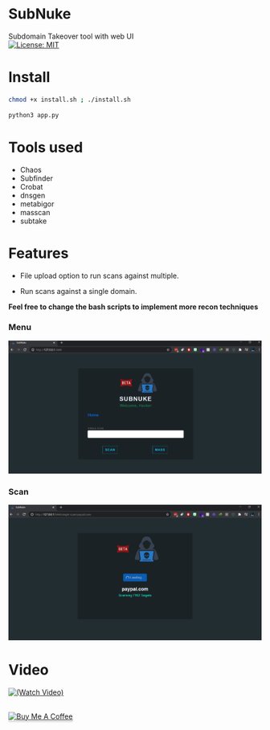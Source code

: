 # SubNuke
Subdomain Takeover tool with web UI
<br>
[![License: MIT](https://img.shields.io/badge/License-MIT-yellow.svg)](https://opensource.org/licenses/MIT)

# Install

```bash
chmod +x install.sh ; ./install.sh
```

```bash
python3 app.py
```

# Tools used

* Chaos
* Subfinder
* Crobat
* dnsgen
* metabigor
* masscan
* subtake

# Features

* File upload option to run scans against multiple.
  
* Run scans against a single domain.

**Feel free to change the bash scripts to implement more recon techniques**

### Menu
![Img](subnuke.PNG)

### Scan
![Img](subnuke1.PNG)


# Video
[![(Watch Video)](https://i.imgur.com/8ya5vAs.png)](https://www.youtube.com/watch?v=pYewle2HcTw&ab_channel=krypt0muxbugbounty)

<br>
<a href="https://www.buymeacoffee.com/krypt0mux" target="_blank"><img src="https://www.buymeacoffee.com/assets/img/custom_images/orange_img.png" alt="Buy Me A Coffee" style="height: 41px !important;width: 174px !important;box-shadow: 0px 3px 2px 0px rgba(190, 190, 190, 0.5) !important;-webkit-box-shadow: 0px 3px 2px 0px rgba(190, 190, 190, 0.5) !important;" ></a>
